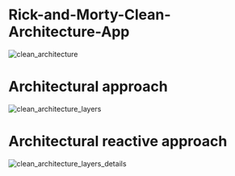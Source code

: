 # Rick-and-Morty-Clean-Architecture-App
![clean_architecture](https://user-images.githubusercontent.com/46962413/222060528-218f59bc-60db-42b2-8ae4-2a41b3c39659.png)
# Architectural approach
![clean_architecture_layers](https://user-images.githubusercontent.com/46962413/222060767-8a31e80b-1762-4c9c-8c22-d72f7db9fd0b.png)
# Architectural reactive approach
![clean_architecture_layers_details](https://user-images.githubusercontent.com/46962413/222060879-4107f126-29bb-4802-aff4-5dcfdd0e8063.png)

